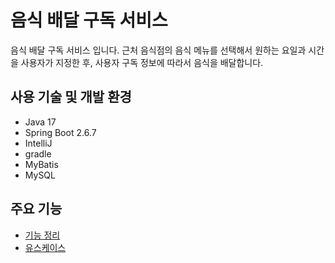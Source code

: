 # 음식 배달 구독 서비스

음식 배달 구독 서비스 입니다. 근처 음식점의 음식 메뉴를 선택해서 원하는 요일과 시간을 사용자가 지정한 후, 사용자 구독 정보에 따라서 음식을 배달합니다.

## 사용 기술 및 개발 환경

- Java 17
- Spring Boot 2.6.7
- IntelliJ
- gradle
- MyBatis
- MySQL

## 주요 기능

- [기능 정리](https://github.com/f-lab-edu/food-delivery-subscription-service/wiki#2-%EA%B8%B0%EB%8A%A5-%EC%86%8C%EA%B0%9C)
- [유스케이스](https://github.com/f-lab-edu/food-delivery-subscription-service/wiki/Use-Case)

